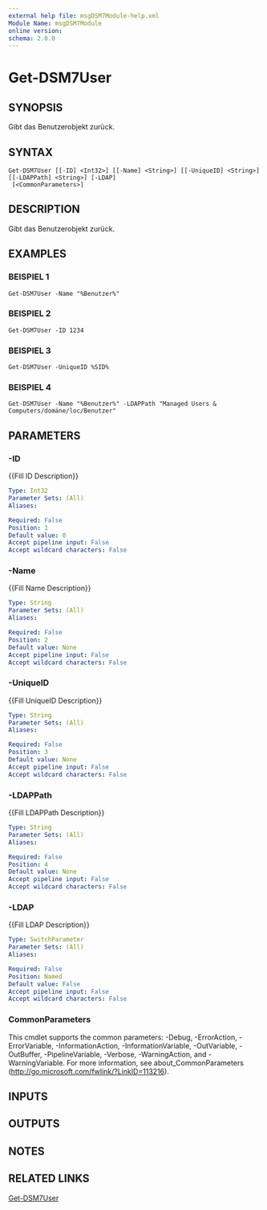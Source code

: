 ```yaml
---
external help file: msgDSM7Module-help.xml
Module Name: msgDSM7Module
online version:
schema: 2.0.0
---
```


# Get-DSM7User

## SYNOPSIS
Gibt das Benutzerobjekt zurück.

## SYNTAX

```
Get-DSM7User [[-ID] <Int32>] [[-Name] <String>] [[-UniqueID] <String>] [[-LDAPPath] <String>] [-LDAP]
 [<CommonParameters>]
```

## DESCRIPTION
Gibt das Benutzerobjekt zurück.

## EXAMPLES

### BEISPIEL 1
```
Get-DSM7User -Name "%Benutzer%"
```

### BEISPIEL 2
```
Get-DSM7User -ID 1234
```

### BEISPIEL 3
```
Get-DSM7User -UniqueID %SID%
```

### BEISPIEL 4
```
Get-DSM7User -Name "%Benutzer%" -LDAPPath "Managed Users & Computers/domäne/loc/Benutzer"
```

## PARAMETERS

### -ID
{{Fill ID Description}}

```yaml
Type: Int32
Parameter Sets: (All)
Aliases:

Required: False
Position: 1
Default value: 0
Accept pipeline input: False
Accept wildcard characters: False
```

### -Name
{{Fill Name Description}}

```yaml
Type: String
Parameter Sets: (All)
Aliases:

Required: False
Position: 2
Default value: None
Accept pipeline input: False
Accept wildcard characters: False
```

### -UniqueID
{{Fill UniqueID Description}}

```yaml
Type: String
Parameter Sets: (All)
Aliases:

Required: False
Position: 3
Default value: None
Accept pipeline input: False
Accept wildcard characters: False
```

### -LDAPPath
{{Fill LDAPPath Description}}

```yaml
Type: String
Parameter Sets: (All)
Aliases:

Required: False
Position: 4
Default value: None
Accept pipeline input: False
Accept wildcard characters: False
```

### -LDAP
{{Fill LDAP Description}}

```yaml
Type: SwitchParameter
Parameter Sets: (All)
Aliases:

Required: False
Position: Named
Default value: False
Accept pipeline input: False
Accept wildcard characters: False
```

### CommonParameters
This cmdlet supports the common parameters: -Debug, -ErrorAction, -ErrorVariable, -InformationAction, -InformationVariable, -OutVariable, -OutBuffer, -PipelineVariable, -Verbose, -WarningAction, and -WarningVariable. For more information, see about_CommonParameters (http://go.microsoft.com/fwlink/?LinkID=113216).

## INPUTS

## OUTPUTS

## NOTES

## RELATED LINKS

[Get-DSM7User]()

